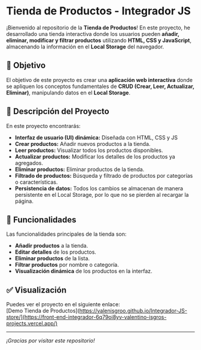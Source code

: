 # Tienda de Productos - Integrador JS

¡Bienvenido al repositorio de la **Tienda de Productos**! En este proyecto, he desarrollado una tienda interactiva donde los usuarios pueden **añadir, eliminar, modificar y filtrar productos** utilizando **HTML, CSS y JavaScript**, almacenando la información en el **Local Storage** del navegador.

## 📌 Objetivo

El objetivo de este proyecto es crear una **aplicación web interactiva** donde se apliquen los conceptos fundamentales de **CRUD (Crear, Leer, Actualizar, Eliminar)**, manipulando datos en el **Local Storage**.

## 📂 Descripción del Proyecto

En este proyecto encontrarás:

- **Interfaz de usuario (UI) dinámica:** Diseñada con HTML, CSS y JS
- **Crear productos:** Añadir nuevos productos a la tienda.
- **Leer productos:** Visualizar todos los productos disponibles.
- **Actualizar productos:** Modificar los detalles de los productos ya agregados.
- **Eliminar productos:** Eliminar productos de la tienda.
- **Filtrado de productos:** Búsqueda y filtrado de productos por categorías o características.
- **Persistencia de datos:** Todos los cambios se almacenan de manera persistente en el Local Storage, por lo que no se pierden al recargar la página.

## 📑 Funcionalidades

Las funcionalidades principales de la tienda son:

- **Añadir productos** a la tienda.
- **Editar detalles** de los productos.
- **Eliminar productos** de la lista.
- **Filtrar productos** por nombre o categoría.
- **Visualización dinámica** de los productos en la interfaz.

## ✅ Visualización

Puedes ver el proyecto en el siguiente enlace:  
[Demo Tienda de Productos](https://valenisgroo.github.io/Integrador-JS-store/](https://front-end-integrador-6q79oi8yv-valentino-isgros-projects.vercel.app/)

---

_¡Gracias por visitar este repositorio!_
